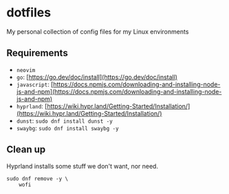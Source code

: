 # dotfiles
My personal collection of config files for my Linux environments

## Requirements

- `neovim`
- `go`: [https://go.dev/doc/install](https://go.dev/doc/install)
- `javascript`: [https://docs.npmjs.com/downloading-and-installing-node-js-and-npm](https://docs.npmjs.com/downloading-and-installing-node-js-and-npm)
- `hyprland`: [https://wiki.hypr.land/Getting-Started/Installation/](https://wiki.hypr.land/Getting-Started/Installation/)
- `dunst`: `sudo dnf install dunst -y`
- `swaybg`: `sudo dnf install swaybg -y`

## Clean up

Hyprland installs some stuff we don't want, nor need. 

```shell
sudo dnf remove -y \
    wofi
```
